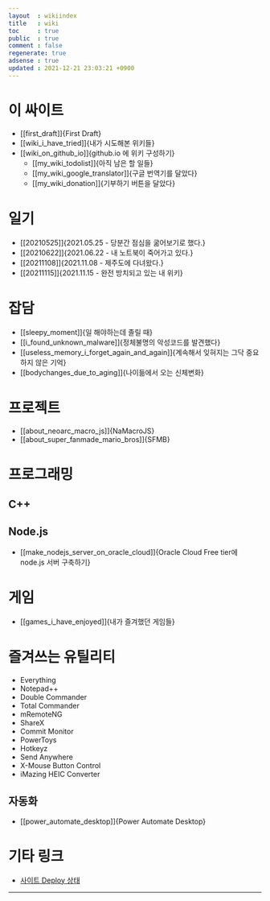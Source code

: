 ```yaml
---
layout  : wikiindex
title   : wiki
toc     : true
public  : true
comment : false
regenerate: true
adsense : true
updated : 2021-12-21 23:03:21 +0900
---
```


# 이 싸이트

* [[first_draft]]{First Draft}
* [[wiki_i_have_tried]]{내가 시도해본 위키들}
* [[wiki_on_github_io]]{github.io 에 위키 구성하기}
	* [[my_wiki_todolist]]{아직 남은 할 일들}
	* [[my_wiki_google_translator]]{구글 번역기를 달았다}
	* [[my_wiki_donation]]{기부하기 버튼을 달았다}

# 일기

* [[20210525]]{2021.05.25 - 당분간 점심을 굶어보기로 했다.}
* [[20210622]]{2021.06.22 - 내 노트북이 죽어가고 있다.}
* [[20211108]]{2021.11.08 - 제주도에 다녀왔다.}
* [[20211115]]{2021.11.15 - 완전 방치되고 있는 내 위키}

# 잡담

* [[sleepy_moment]]{일 해야하는데 졸릴 때}
* [[i_found_unknown_malware]]{정체불명의 악성코드를 발견했다}
* [[useless_memory_i_forget_again_and_again]]{계속해서 잊혀지는 그닥 중요하지 않은 기억}
* [[bodychanges_due_to_aging]]{나이듦에서 오는 신체변화}

# 프로젝트

* [[about_neoarc_macro_js]]{NaMacroJS}
* [[about_super_fanmade_mario_bros]]{SFMB}

# 프로그래밍

## C++
## Node.js
* [[make_nodejs_server_on_oracle_cloud]]{Oracle Cloud Free tier에 node.js 서버 구축하기}

# 게임

* [[games_i_have_enjoyed]]{내가 즐겨했던 게임들}

# 즐겨쓰는 유틸리티

* Everything
* Notepad++
* Double Commander
* Total Commander
* mRemoteNG
* ShareX
* Commit Monitor
* PowerToys
* Hotkeyz
* Send Anywhere
* X-Mouse Button Control
* iMazing HEIC Converter

## 자동화 
* [[power_automate_desktop]]{Power Automate Desktop}

# 기타 링크

* [사이트 Deploy 상태](https://github.com/neoarc/neoarc.github.io/deployments/activity_log?environment=github-pages)

---

<!--
## blog posts
<div>
    <ul>
{% for post in site.posts %}
    {% if post.public != false %}
        <li>
            <a class="post-link" href="{{ post.url | prepend: site.baseurl }}">
                {{ post.title }}
            </a>
        </li>
    {% endif %}
{% endfor %}
    </ul>
</div>
-->
